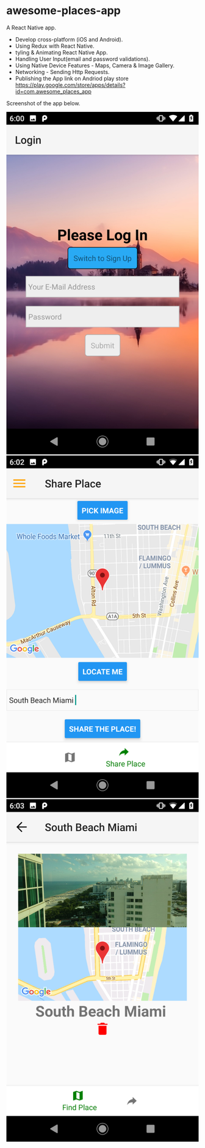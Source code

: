 # awesome-places-app

A React Native app.
* Develop cross-platform (iOS and Android).
* Using Redux with React Native.
* tyling & Animating React Native App.
* Handling User Input(email and password validations).
* Using Native Device Features - Maps, Camera & Image Gallery.
* Networking - Sending Http Requests.
* Publishing the App link on Andriod play store https://play.google.com/store/apps/details?id=com.awesome_places_app

Screenshot of the app below.

![Image of Yaktocat](https://github.com/Sammykhaleel/awesome-places-app/blob/master/imgs/Screenshot_20190510-180058.png)
![Image of Yaktocat](https://github.com/Sammykhaleel/awesome-places-app/blob/master/imgs/Screenshot_20190510-180244.png)
![Image of Yaktocat](https://github.com/Sammykhaleel/awesome-places-app/blob/master/imgs/Screenshot_20190510-180307.png)
